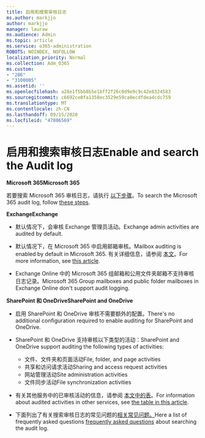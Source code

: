 ```yaml
---
title: 启用和搜索审核日志
ms.author: markjjo
author: markjjo
manager: lauraw
ms.audience: Admin
ms.topic: article
ms.service: o365-administration
ROBOTS: NOINDEX, NOFOLLOW
localization_priority: Normal
ms.collection: Adm_O365
ms.custom:
- "286"
- "3100005"
ms.assetid: ''
ms.openlocfilehash: a28e1f5bb8b5e1bff2f26c0d9e9c9c42e8324583
ms.sourcegitcommit: c6692ce0fa1358ec3529e59ca0ecdfdea4cdc759
ms.translationtype: MT
ms.contentlocale: zh-CN
ms.lasthandoff: 09/15/2020
ms.locfileid: "47806569"
---
```

# <a name="enable-and-search-the-audit-log"></a><span data-ttu-id="3bb0a-102">启用和搜索审核日志</span><span class="sxs-lookup"><span data-stu-id="3bb0a-102">Enable and search the Audit log</span></span>

<span data-ttu-id="3bb0a-103">**Microsoft 365**</span><span class="sxs-lookup"><span data-stu-id="3bb0a-103">**Microsoft 365**</span></span>

<span data-ttu-id="3bb0a-104">若要搜索 Microsoft 365 审核日志，请执行 [以下步骤](https://docs.microsoft.com/microsoft-365/compliance/search-the-audit-log-in-security-and-compliance#search-the-audit-log)。</span><span class="sxs-lookup"><span data-stu-id="3bb0a-104">To search the Microsoft 365 audit log, follow [these steps](https://docs.microsoft.com/microsoft-365/compliance/search-the-audit-log-in-security-and-compliance#search-the-audit-log).</span></span>

<span data-ttu-id="3bb0a-105">**Exchange**</span><span class="sxs-lookup"><span data-stu-id="3bb0a-105">**Exchange**</span></span>

- <span data-ttu-id="3bb0a-106">默认情况下，会审核 Exchange 管理员活动。</span><span class="sxs-lookup"><span data-stu-id="3bb0a-106">Exchange admin activities are audited by default.</span></span>

- <span data-ttu-id="3bb0a-107">默认情况下，在 Microsoft 365 中启用邮箱审核。</span><span class="sxs-lookup"><span data-stu-id="3bb0a-107">Mailbox auditing is enabled by default in Microsoft 365.</span></span> <span data-ttu-id="3bb0a-108">有关详细信息，请参阅  [本文](https://docs.microsoft.com/microsoft-365/compliance/enable-mailbox-auditing)。</span><span class="sxs-lookup"><span data-stu-id="3bb0a-108">For more information, see  [this article](https://docs.microsoft.com/microsoft-365/compliance/enable-mailbox-auditing).</span></span>

- <span data-ttu-id="3bb0a-109">Exchange Online 中的 Microsoft 365 组邮箱和公用文件夹邮箱不支持审核日志记录。</span><span class="sxs-lookup"><span data-stu-id="3bb0a-109">Microsoft 365 Group mailboxes and public folder mailboxes in Exchange Online don't support audit logging.</span></span>

<span data-ttu-id="3bb0a-110">**SharePoint 和 OneDrive**</span><span class="sxs-lookup"><span data-stu-id="3bb0a-110">**SharePoint and OneDrive**</span></span>

- <span data-ttu-id="3bb0a-111">启用 SharePoint 和 OneDrive 审核不需要额外的配置。</span><span class="sxs-lookup"><span data-stu-id="3bb0a-111">There's no additional configuration required to enable auditing for SharePoint and OneDrive.</span></span>

- <span data-ttu-id="3bb0a-112">SharePoint 和 OneDrive 支持审核以下类型的活动：</span><span class="sxs-lookup"><span data-stu-id="3bb0a-112">SharePoint and OneDrive support auditing the following types of activities:</span></span>

    - <span data-ttu-id="3bb0a-113">文件、文件夹和页面活动</span><span class="sxs-lookup"><span data-stu-id="3bb0a-113">File, folder, and page activities</span></span>
    - <span data-ttu-id="3bb0a-114">共享和访问请求活动</span><span class="sxs-lookup"><span data-stu-id="3bb0a-114">Sharing and access request activities</span></span>
    - <span data-ttu-id="3bb0a-115">网站管理活动</span><span class="sxs-lookup"><span data-stu-id="3bb0a-115">Site administration activities</span></span>
    - <span data-ttu-id="3bb0a-116">文件同步活动</span><span class="sxs-lookup"><span data-stu-id="3bb0a-116">File synchronization activities</span></span>

- <span data-ttu-id="3bb0a-117">有关其他服务中的已审核活动的信息，请参阅  [本文中的表](https://docs.microsoft.com/microsoft-365/compliance/search-the-audit-log-in-security-and-compliance#audited-activities)。</span><span class="sxs-lookup"><span data-stu-id="3bb0a-117">For information about audited activities in other services, see  [the table in this article](https://docs.microsoft.com/microsoft-365/compliance/search-the-audit-log-in-security-and-compliance#audited-activities).</span></span>

- <span data-ttu-id="3bb0a-118">下面列出了有关搜索审核日志的常见问题的[相关常见问题。](https://docs.microsoft.com/microsoft-365/compliance/search-the-audit-log-in-security-and-compliance#frequently-asked-questions)</span><span class="sxs-lookup"><span data-stu-id="3bb0a-118">Here a list of frequently asked questions [frequently asked questions](https://docs.microsoft.com/microsoft-365/compliance/search-the-audit-log-in-security-and-compliance#frequently-asked-questions) about searching the audit log.</span></span>
